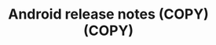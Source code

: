 ---
title: Android release notes (COPY) (COPY)
deprecated: false
hidden: true
metadata:
  robots: index
---
